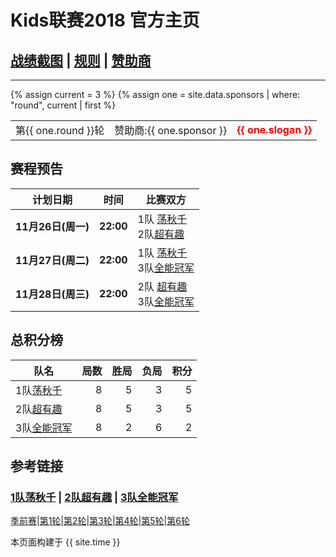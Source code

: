 # Kids联赛2018 官方主页
## [战绩截图](https://m.weibo.cn/u/6852703787) \| [规则][rule] \| [赞助商][spr]
---

{% assign current = 3 %}
{% assign one = site.data.sponsors | where: "round", current | first %}

<table> 
   <tr>    
    <td> 第{{ one.round }}轮</td>
    <td> 赞助商:{{ one.sponsor }} </td>
      <td> <b><font color="red">{{ one.slogan }}</font></b> </td>
   </tr>
</table>


## 赛程预告

|计划日期|时间|比赛双方|
|--------|------|----|
|**11月26日(周一)** | **22:00** | 1队 [荡秋千][t1] <br> 2队[超有趣][t2] |	
|**11月27日(周二)** | **22:00** | 1队 [荡秋千][t1] <br> 3队[全能冠军][t3] |	
|**11月28日(周三)** | **22:00** | 2队 [超有趣][t2] <br> 3队[全能冠军][t3] |	



## 总积分榜

| 队名            | 局数 | 胜局 | 负局 |  积分 |
|-------------   | --: | --: | --: | --: |
| 1队[荡秋千][t1]  | 8  | 5  | 3 | 5 |
| 2队[超有趣][t2]  | 8  | 5  | 3 | 5 |
| 3队[全能冠军][t3]| 8  | 2 | 6 | 2 |

## 参考链接

### [1队荡秋千][t1] \| [2队超有趣][t2] \| [3队全能冠军][t3]

[季前赛][r0]\|[第1轮][r1]\|[第2轮][r2]\|[第3轮][r3]\|[第4轮][r4]\|[第5轮][r5]\|[第6轮][r6]

[rule]: rule.md
[t1]: team1.md
[t2]: team2.md
[t3]: team3.md
[spr]: sponsor.md
[r0]: round0.md
[r1]: round1.md
[r2]: round2.md
[r3]: round3.md
[r4]: round4.md
[r5]: round5.md
[r6]: round6.md

本页面构建于 {{ site.time }}

